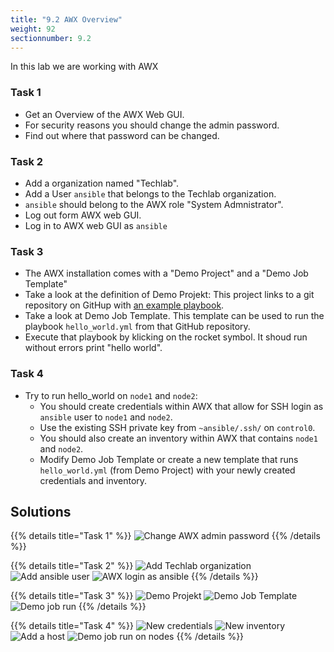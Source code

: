 ```yaml
---
title: "9.2 AWX Overview"
weight: 92
sectionnumber: 9.2
---
```


In this lab we are working with AWX

### Task 1

* Get an Overview of the AWX Web GUI.
* For security reasons you should change the admin password.
* Find out where that password can be changed.

### Task 2

* Add a organization named "Techlab".
* Add a User `ansible` that belongs to the Techlab organization.
* `ansible` should belong to the AWX role "System Admnistrator".
* Log out form AWX web GUI.
* Log in to AWX web GUI as `ansible`

### Task 3

* The AWX installation comes with a "Demo Project" and a "Demo Job Template"
* Take a look at the definition of Demo Projekt: This project links to a git repository on GitHup with [an example playbook](https://github.com/ansible/ansible-tower-samples).
* Take a look at Demo Job Template. This template can be used to run the playbook `hello_world.yml` from that GitHub repository.
* Execute that playbook by klicking on the rocket symbol. It shoud run without errors print "hello world".

### Task 4

* Try to run hello_world on `node1` and `node2`:
  * You should create credentials within AWX that allow for SSH login as `ansible` user to `node1` and `node2`.
  * Use the existing SSH private key from `~ansible/.ssh/` on `control0`.
  * You should also create an inventory within AWX that contains `node1` and `node2`.
  * Modify Demo Job Template or create a new template that runs `hello_world.yml` (from Demo Project) with your newly created credentials and inventory.


## Solutions

{{% details title="Task 1" %}}
![Change AWX admin password](awx002.png)
{{% /details %}}

{{% details title="Task 2" %}}
![Add Techlab organization](awx003.png)
![Add `ansible` user](awx004.png)
![AWX login as `ansible`](awx005.png)
{{% /details %}}

{{% details title="Task 3" %}}
![Demo Projekt](awx006.png)
![Demo Job Template](awx007.png)
![Demo job run](awx008.png)
{{% /details %}}

{{% details title="Task 4" %}}
![New credentials](awx009.png)
![New inventory](awx010.png)
![Add a host](awx011.png)
![Demo job run on nodes](awx012.png)
{{% /details %}}


